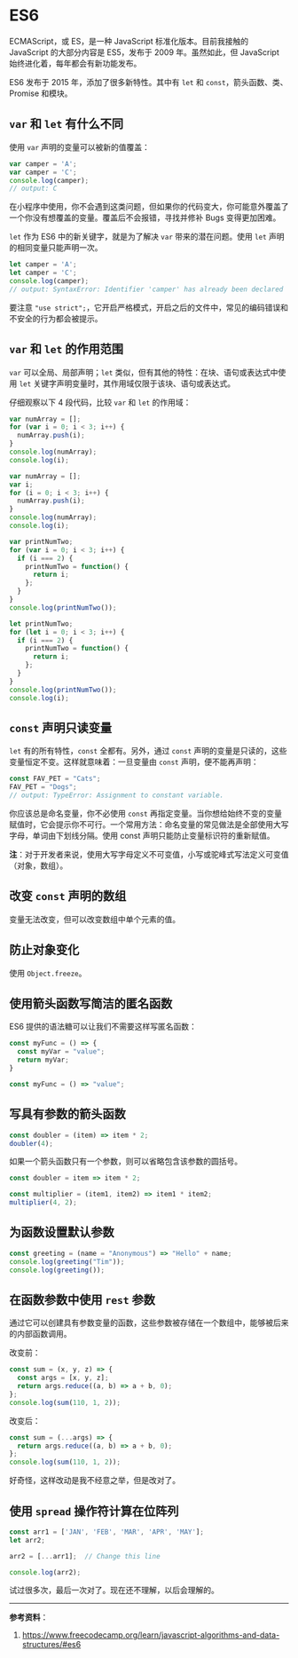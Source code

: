# ES6

ECMAScript，或 ES，是一种 JavaScript 标准化版本。目前我接触的 JavaScript 的大部分内容是 ES5，发布于 2009 年。虽然如此，但 JavaScript 始终进化着，每年都会有新功能发布。

ES6 发布于 2015 年，添加了很多新特性。其中有 `let` 和 `const`，箭头函数、类、Promise 和模块。

## `var` 和 `let` 有什么不同

使用 `var` 声明的变量可以被新的值覆盖：

```js
var camper = 'A';
var camper = 'C';
console.log(camper);
// output: C
```

在小程序中使用，你不会遇到这类问题，但如果你的代码变大，你可能意外覆盖了一个你没有想覆盖的变量。覆盖后不会报错，寻找并修补 Bugs 变得更加困难。

`let` 作为 ES6 中的新关键字，就是为了解决 `var` 带来的潜在问题。使用 `let` 声明的相同变量只能声明一次。

```js
let camper = 'A';
let camper = 'C';
console.log(camper);
// output: SyntaxError: Identifier 'camper' has already been declared
```

要注意 `"use strict";`，它开启严格模式，开启之后的文件中，常见的编码错误和不安全的行为都会被提示。

## `var` 和 `let` 的作用范围

`var` 可以全局、局部声明；`let` 类似，但有其他的特性：在块、语句或表达式中使用 `let` 关键字声明变量时，其作用域仅限于该块、语句或表达式。

仔细观察以下 4 段代码，比较 `var` 和 `let` 的作用域：

```js
var numArray = [];
for (var i = 0; i < 3; i++) {
  numArray.push(i);
}
console.log(numArray);
console.log(i);
```

```js
var numArray = [];
var i;
for (i = 0; i < 3; i++) {
  numArray.push(i);
}
console.log(numArray);
console.log(i);
```

```js
var printNumTwo;
for (var i = 0; i < 3; i++) {
  if (i === 2) {
    printNumTwo = function() {
      return i;
    };
  }
}
console.log(printNumTwo());
```

```js
let printNumTwo;
for (let i = 0; i < 3; i++) {
  if (i === 2) {
    printNumTwo = function() {
      return i;
    };
  }
}
console.log(printNumTwo());
console.log(i);
```

## `const` 声明只读变量

`let` 有的所有特性，`const` 全都有。另外，通过 `const` 声明的变量是只读的，这些变量恒定不变。这样就意味着：一旦变量由 `const` 声明，便不能再声明：

```js
const FAV_PET = "Cats";
FAV_PET = "Dogs";
// output: TypeError: Assignment to constant variable.
```

你应该总是命名变量，你不必使用 `const` 再指定变量。当你想给始终不变的变量赋值时，它会提示你不可行。一个常用方法：命名变量的常见做法是全部使用大写字母，单词由下划线分隔。使用 const 声明只能防止变量标识符的重新赋值。

**注**：对于开发者来说，使用大写字母定义不可变值，小写或驼峰式写法定义可变值（对象，数组）。

## 改变 `const` 声明的数组

变量无法改变，但可以改变数组中单个元素的值。

## 防止对象变化

使用 `Object.freeze`。

## 使用箭头函数写简洁的匿名函数

ES6 提供的语法糖可以让我们不需要这样写匿名函数：

```js
const myFunc = () => {
  const myVar = "value";
  return myVar;
}
```

```js
const myFunc = () => "value";
```

## 写具有参数的箭头函数

```js
const doubler = (item) => item * 2;
doubler(4);
```

如果一个箭头函数只有一个参数，则可以省略包含该参数的圆括号。

```js
const doubler = item => item * 2;
```

```js
const multiplier = (item1, item2) => item1 * item2;
multiplier(4, 2);
```

## 为函数设置默认参数

```js
const greeting = (name = "Anonymous") => "Hello" + name;
console.log(greeting("Tim"));
console.log(greeting());
```

## 在函数参数中使用 `rest` 参数

通过它可以创建具有参数变量的函数，这些参数被存储在一个数组中，能够被后来的内部函数调用。

改变前：

```js
const sum = (x, y, z) => {
  const args = [x, y, z];
  return args.reduce((a, b) => a + b, 0);
};
console.log(sum(110, 1, 2));
```

改变后：

```js
const sum = (...args) => {
  return args.reduce((a, b) => a + b, 0);
};
console.log(sum(110, 1, 2));
```

好奇怪，这样改动是我不经意之举，但是改对了。

## 使用 `spread` 操作符计算在位阵列

```js
const arr1 = ['JAN', 'FEB', 'MAR', 'APR', 'MAY'];
let arr2;

arr2 = [...arr1];  // Change this line

console.log(arr2);
```

试过很多次，最后一次对了。现在还不理解，以后会理解的。

---

**参考资料**：

1. <https://www.freecodecamp.org/learn/javascript-algorithms-and-data-structures/#es6>
